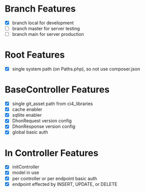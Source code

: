 # Branch Features
- [x] branch local for development
- [ ] branch master for server testing
- [ ] branch main for server production

# Root Features
- [x] single system path (on Paths.php), so not use composer.json

# BaseController Features
- [x] single git_asset path from ci4_libraries
- [x] cache enabler
- [x] sqllite enabler
- [x] DhonRequest version config
- [x] DhonResponse version config
- [x] global basic auth

# In Controller Features
- [x] initController
- [x] model in use
- [x] per controller or per endpoint basic auth
- [x] endpoint effected by INSERT, UPDATE, or DELETE
